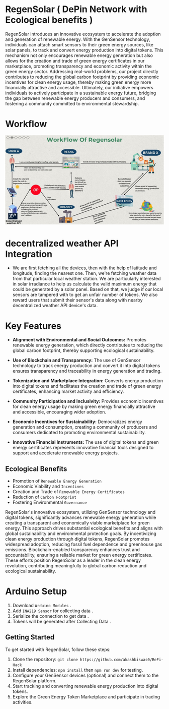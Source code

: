 # RegenSolar ( DePin Network with Ecological benefits )

RegenSolar introduces an innovative ecosystem to accelerate the adoption and generation of renewable energy. With the GenSensor technology, individuals can attach smart sensors to their green energy sources, like solar panels, to track and convert energy production into digital tokens. This mechanism not only encourages renewable energy generation but also allows for the creation and trade of green energy certificates in our marketplace, promoting transparency and economic activity within the green energy sector. Addressing real-world problems, our project directly contributes to reducing the global carbon footprint by providing economic incentives for clean energy usage, thereby making green energy more financially attractive and accessible. Ultimately, our initiative empowers individuals to actively participate in a sustainable energy future, bridging the gap between renewable energy producers and consumers, and fostering a community committed to environmental stewardship.


# Workflow
![RegenSolar workflow](./public/regensolarv1.jpg)


# decentralized weather API Integration
- We are first fetching all the devices, then with the help of latitude and longitude, finding the nearest one. Then, we're fetching weather data from that particular local weather station. We are particularly interested in solar irradiance to help us calculate the valid maximum energy that could be generated by a solar panel. Based on that, we judge if our local sensors are tampered with to get an unfair number of tokens. We also reward users that submit their sensor's data along with nearby decentralized weather API device's data.

# Key Features

- **Alignment with Environmental and Social Outcomes:** Promotes renewable energy generation, which directly contributes to reducing the global carbon footprint, thereby supporting ecological sustainability.
  
- **Use of Blockchain and Transparency:**  The use of GenSensor technology to track energy production and convert it into digital tokens ensures transparency and traceability in energy generation and trading.
  
- **Tokenization and Marketplace Integration:** Converts energy production into digital tokens and facilitates the creation and trade of green energy certificates, enhancing market activity and efficiency.
  
- **Community Participation and Inclusivity:** Provides economic incentives for clean energy usage by making green energy financially attractive and accessible, encouraging wider adoption.

- **Economic Incentives for Sustainability:** Democratizes energy generation and consumption, creating a community of producers and consumers dedicated to promoting environmental sustainability.

- **Innovative Financial Instruments:** The use of digital tokens and green energy certificates represents innovative financial tools designed to support and accelerate renewable energy projects.


## Ecological Benefits

- Promotion of `Renewable Energy Generation`
- Economic Viability and `Incentives`
- Creation and Trade of `Renewable Energy Certificates`
- Reduction of `Carbon Footprint`
- Fostering Environmental `Governance`

RegenSolar's innovative ecosystem, utilizing GenSensor technology and digital tokens, significantly advances renewable energy generation while creating a transparent and economically viable marketplace for green energy. This approach drives substantial ecological benefits and aligns with global sustainability and environmental protection goals. By incentivizing clean energy production through digital tokens, RegenSolar promotes widespread adoption, reducing fossil fuel dependence and greenhouse gas emissions. Blockchain-enabled transparency enhances trust and accountability, ensuring a reliable market for green energy certificates. These efforts position RegenSolar as a leader in the clean energy revolution, contributing meaningfully to global carbon reduction and ecological sustainability.


# Arduino Setup
1. Download `Arduino Modules` .
2. Add `INA219 Sensor` for collecting data .
3. Serialize the connection to get data .
4. Tokens will be generated after Collecting Data .

## Getting Started

To get started with RegenSolar, follow these steps:

1. Clone the repository: `git clone https://github.com/akashbiswas0/ReFi-Hack`
2. Install dependencies: `npm install` then `npm run dev` for testing.
3. Configure your GenSensor devices (optional) and connect them to the RegenSolar platform.
4. Start tracking and converting renewable energy production into digital tokens.
5. Explore the Green Energy Token Marketplace and participate in trading activities.



